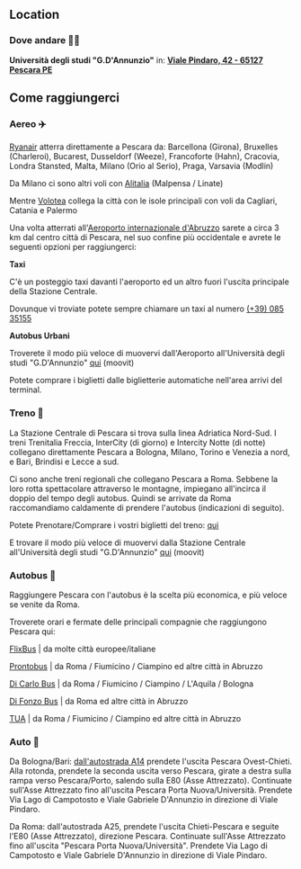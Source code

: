 ## Location
### Dove andare 🚶‍♀️
**Università degli studi "G.D'Annunzio"** in: <a href="https://maps.app.goo.gl/aogyjHbjyX2Gjsup9" target="_blank">**Viale Pindaro, 42 - 65127 Pescara PE**</a>


## Come raggiungerci
### Aereo ✈️
<a href="https://www.ryanair.com" target="_blank">Ryanair</a> atterra direttamente a Pescara da:
Barcellona (Girona), Bruxelles (Charleroi), Bucarest, Dusseldorf (Weeze), Francoforte (Hahn), Cracovia, Londra Stansted, Malta, Milano (Orio al Serio), Praga, Varsavia (Modlin)

Da Milano ci sono altri voli con <a href="https://www.alitalia.com/" target="_blank">Alitalia</a> (Malpensa / Linate) 

Mentre <a href="https://www.volotea.com/" target="_blank">Volotea</a> collega la città con le isole principali con voli da Cagliari, Catania e Palermo

Una volta atterrati all'<a href="https://www.abruzzoairport.com/home" target="_blank">Aeroporto internazionale d'Abruzzo</a> sarete a circa 3 km dal centro città di Pescara, nel suo confine più occidentale e avrete le seguenti opzioni per raggiungerci:

**Taxi**

C'è un posteggio taxi davanti l'aeroporto ed un altro fuori l'uscita principale della Stazione Centrale.

Dovunque vi troviate potete sempre chiamare un taxi al numero <a href="tel:+3908535155">(+39) 085 35155</a>

**Autobus Urbani**

Troverete il modo più veloce di muovervi dall'Aeroporto all'Università degli studi "G.D'Annunzio" <a href="https://moovitapp.com/pescara_ed_abruzzo-3762/poi/Universit%C3%A0%20degli%20Studi%20%22Gabriele%20d'Annunzio%22/Pescara%20Aeroporto/it?ref=1&customerId=4908&fll=42.430244_14.188005&tll=42.452006_14.224785&t=1" target="_blank">qui</a> (moovit)

Potete comprare i biglietti dalle biglietterie automatiche nell'area arrivi del terminal.

### Treno 🚄
La Stazione Centrale di Pescara si trova sulla linea Adriatica Nord-Sud. I treni Trenitalia Freccia, InterCity (di giorno) e Intercity Notte (di notte) collegano direttamente Pescara a Bologna, Milano, Torino e Venezia a nord, e Bari, Brindisi e Lecce a sud.

Ci sono anche treni regionali che collegano Pescara a Roma. Sebbene la loro rotta spettacolare attraverso le montagne, impiegano all'incirca il doppio del tempo degli autobus. Quindi se arrivate da Roma raccomandiamo caldamente di prendere l'autobus (indicazioni di seguito).
 
Potete Prenotare/Comprare i vostri biglietti del treno: <a href="https://www.trenitalia.com/" target="_blank">qui</a>

E trovare il modo più veloce di muovervi dalla Stazione Centrale all'Università degli studi "G.D'Annunzio" <a href="https://moovitapp.com/pescara_ed_abruzzo-3762/poi/Universit%C3%A0%20degli%20Studi%20%22Gabriele%20d'Annunzio%22/Pescara%20Centrale/it?ref=1&customerId=4908&fll=42.468683_14.204046&tll=42.452006_14.224785&t=1" target="_blank">qui</a> (moovit)


### Autobus 🚌
Raggiungere Pescara con l'autobus è la scelta più economica, e più veloce se venite da Roma.

Troverete orari e fermate delle principali compagnie che raggiungono Pescara qui:

<a href="https://www.flixbus.it/tratte-autobus" target="_blank">FlixBus</a> | da molte città europee/italiane

<a href="http://www.prontobusitalia.it/index.php" target="_blank">Prontobus</a> | da Roma / Fiumicino / Ciampino ed altre città in Abruzzo

<a href="https://www.dicarlobus.com" target="_blank">Di Carlo Bus</a> | da Roma / Fiumicino / Ciampino / L'Aquila / Bologna 

<a href="https://difonzobus.com/it/" target="_blank">Di Fonzo Bus</a> | da Roma ed altre città in Abruzzo

<a href="https://tua.mycicero.it/TPWebPortal/it" target="_blank">TUA</a> | da Roma / Fiumicino / Ciampino ed altre città in Abruzzo


### Auto 🚗
Da Bologna/Bari: <a href="https://www.google.com/maps/dir/Casello+Pescara+Ovest-Chieti,+A14+-+Autostrada+Adriatica,+66020+Zona+Industriale+Val+Pescara+CH/Universit%C3%A0+degli+studi+%22G.d'Annunzio%22+sede+Pescara,+Viale+Pindaro,+Pescara,+PE/@42.4472504,14.2134643,15.33z/data=!4m14!4m13!1m5!1m1!1s0x1331aee889a2ae6d:0x17e789412e5f5b2a!2m2!1d14.1650968!2d42.396486!1m5!1m1!1s0x1331a74d5acdfbdf:0x4389fccd7763c874!2m2!1d14.2248392!2d42.45195!3e0?entry=ttu" target="_blank">dall'autostrada A14</a> prendete l'uscita Pescara Ovest-Chieti. Alla rotonda, prendete la seconda uscita verso Pescara, girate a destra sulla rampa verso Pescara/Porto, salendo sulla E80 (Asse Attrezzato). Continuate sull'Asse Attrezzato fino all'uscita Pescara Porta Nuova/Università. Prendete Via Lago di Campotosto e Viale Gabriele D'Annunzio in direzione di Viale Pindaro.

Da Roma: dall'autostrada A25, prendete l'uscita Chieti-Pescara e seguite l'E80 (Asse Attrezzato), direzione Pescara. Continuate sull'Asse Attrezzato fino all'uscita "Pescara Porta Nuova/Università". Prendete Via Lago di Campotosto e Viale Gabriele D'Annunzio in direzione di Viale Pindaro.